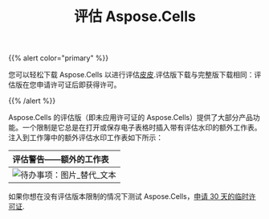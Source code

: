 ﻿---
title: 评估 Aspose.Cells
type: docs
weight: 40
url: /zh/python-net/evaluate-aspose-cells/
---
{{% alert color="primary" %}}

您可以轻松下载 Aspose.Cells 以进行评估[皮皮](https://pypi.org/project/aspose-cells-python/).评估版下载与完整版下载相同：评估版在您申请许可证后即获得许可。

{{% /alert %}}

Aspose.Cells 的评估版（即未应用许可证的 Aspose.Cells）提供了大部分产品功能。一个限制是它总是在打开或保存电子表格时插入带有评估水印的额外工作表。注入到工作簿中的额外评估水印工作表如下所示：

|**评估警告——额外的工作表**|
|:- |
|![待办事项：图片_替代_文本](evaluate-aspose-cells_1.png)|
如果你想在没有评估版本限制的情况下测试 Aspose.Cells，[申请 30 天的临时许可证](https://purchase.aspose.com/temporary-license).
